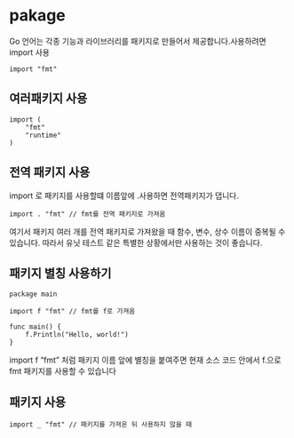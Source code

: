 # pakage

Go 언어는 각종 기능과 라이브러리를 패키지로 만들어서 제공합니다.사용하려면 import 사용

```
import "fmt"

```

## 여러패키지 사용
```
import (
	"fmt"
	"runtime"
)
```
## 전역 패키지 사용

import 로 패키지를 사용할떄 이름앞에 .사용하면 전역패키지가 댑니다.
```
import . "fmt" // fmt를 전역 패키지로 가져옴

```

여기서 패키지 여러 개를 전역 패키지로 가져왔을 때 함수, 변수, 상수 이름이 중복될 수 있습니다. 따라서 유닛 테스트 같은 특별한 상황에서만 사용하는 것이 좋습니다.

## 패키지 별칭 사용하기

```
package main

import f "fmt" // fmt를 f로 가져옴

func main() {
	f.Println("Hello, world!")
}
```
import f “fmt” 처럼 패키지 이름 앞에 별칭을 붙여주면 현재 소스 코드 안에서 f.으로 fmt 패키지를 사용할 수 있습니다

## 패키지 사용

```
import _ "fmt" // 패키지를 가져온 뒤 사용하지 않을 때
```
